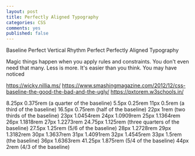 ```yaml
---
layout: post
title: Perfectly Aligned Typography
categories: CSS
comments: yes
published: false
---
```


Baseline Perfect
Vertical Rhythm Perfect
Perfectly Aligned Typography

Magic things happen when you apply rules and constraints.
You don't even need that many. Less is more.
It's easier than you think.
You may have noticed

https://wicky.nillia.ms/
https://www.smashingmagazine.com/2012/12/css-baseline-the-good-the-bad-and-the-ugly/
https://pxtorem.w3schools.in/

8.25px  0.375rem (a quarter of the baseline)
5.5px 0.25rem
11px  0.5rem (a third of the baseline)
16.5px  0.75rem (half of the baseline)
22px  1rem (two thirds of the baseline)
23px  1.0454rem
24px  1.0909rem
25px  1.1364rem
26px  1.1818rem
27px  1.2273rem
24.75px 1.125rem (three quarters of the baseline)
27.5px  1.25rem (5/6 of the baseline)
28px  1.2728rem
29px  1.3182rem
30px  1.3637rem
31px  1.4091rem
32px  1.4545rem
33px  1.5rem (the baseline)
36px  1.6363rem
41.25px 1.875rem (5/4 of the baseline)
44px  2rem (4/3 of the baseline)